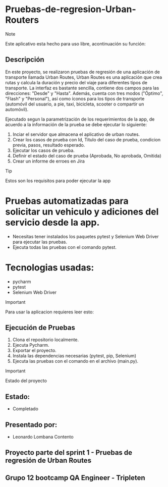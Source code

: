 # Pruebas-de-regresion-Urban-Routers
> [!NOTE]
> Este aplicativo esta hecho para uso libre, acontinuación su función:

## Descripción
En este proyecto, se realizaron pruebas de regresión de una aplicación de transporte llamada Urban Routes, Urban Routes es una aplicación que crea rutas y calcula la duración y precio del viaje para diferentes tipos de transporte. La interfaz es bastante sencilla, contiene dos campos para las direcciones: "Desde" y "Hasta". Además, cuenta con tres modos ("Óptimo", "Flash" y "Personal"), así como íconos para los tipos de transporte (automóvil del usuario, a pie, taxi, bicicleta, scooter o compartir un automóvil).

Ejecutado segun la parametrización de los requerimientos de la app, de acuerdo a la información de la prueba se debe ejecutar lo siguiente:

1. Inciar el servidor que almacena el aplicativo de urban routes.
2. Crear los casos de prueba con Id, Titulo del caso de prueba, condicion previa, pasos, resultado esperado.
3. Ejecutar los casos de prueba.
4. Definir el estado del caso de prueba (Aprobada, No aprobada, Omitida)
5. Crear un informe de erroes en Jira

> [!TIP]
> Estos son los requisitos para poder ejecutar la app

# Pruebas automatizadas para solicitar un vehiculo y adiciones del servicio desde la app.
- Necesitas tener instalados los paquetes pytest y Selenium Web Driver para ejecutar las pruebas.
- Ejecuta todas las pruebas con el comando pytest.

# Tecnologias usadas:
- pycharm
- pytest
- Selenium Web Driver


> [!IMPORTANT]
> Para usar la aplicacion requieres leer esto:

## Ejecución de Pruebas 
1. Clona el repositorio localmente.
2. Ejecuta Pycharm.
3. Exportar el proyecto.
4. Instala las dependencias necesarias (pytest, pip, Selenium)
5. Ejecuta las pruebas con el comando en el archivo (main.py).


> [!IMPORTANT]
> Estado del proyecto

## Estado:
- Completado

## Presentado por:
- Leonardo Lombana Contento

## Proyecto parte del sprint 1 - Pruebas de regresión de Urban Routes
## Grupo 12 bootcamp QA Engineer - Tripleten
